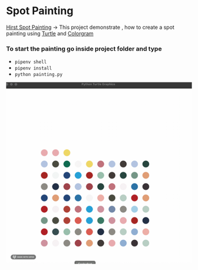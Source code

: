 # Spot Painting

[Hirst Spot Painting](https://www.artsy.net/artist-series/damien-hirst-spots) -> This project demonstrate , how to create a spot painting 
using [Turtle](https://docs.python.org/3/library/turtle.html#) and [Colorgram](https://pypi.org/project/colorgram.py/)

### To start the painting go inside project folder and type
* `pipenv shell`
* `pipenv install`
* `python painting.py`

![](painting.gif)





